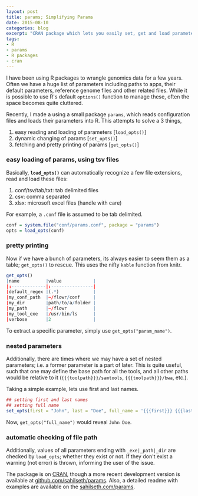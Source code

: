 ```yaml
---
layout: post
title: params; Simplifying Params
date: 2015-08-10
categories: blog
excerpt: "CRAN package which lets you easily set, get and load parameters/options; on cran.rstudio.com/web/packages/params"
tags:
- R
- params
- R packages
- cran
---
```



I have been using R packages to wrangle genomics data for a few years. Often we have a huge list of parameters including paths to apps, their default parameters, reference genome files and other related files. While it is possible to use R's default `options()` function to manage these, often the space becomes quite cluttered.

Recently, I made a using a small package `params`, which reads configuration files and loads their parameters into R. This attempts to solve a 3 things,

1. easy reading and loading of parameters [`load_opts()`]
2. dynamic changing of params [`set_opts()`]
3. fetching and pretty printing of params [`get_opts()`]

### easy loading of params, using tsv files

Basically, **`load_opts()`** can automatically recognize a few file extensions, read and load these files:

1. conf/tsv/tab/txt: tab delimited files
2. csv: comma separated
3. xlsx: microsoft excel files (handle with care)

For example, a `.conf` file is assumed to be tab delimited.

```r
conf = system.file("conf/params.conf", package = "params")
opts = load_opts(conf)
```

### pretty printing

Now if we have a bunch of parameters, its always easier to seem them as a table; `get_opts()` to rescue. This uses the nifty `kable` function from knitr.

```r
get_opts()
|name          |value            |
|:-------------|:----------------|
|default_regex |(.*)             |
|my_conf_path  |~/flowr/conf     |
|my_dir        |path/to/a/folder |
|my_path       |~/flowr          |
|my_tool_exe   |/usr/bin/ls      |
|verbose       |2                |
```

To extract a specific parameter, simply use `get_opts("param_name")`.

### nested parameters

Additionally, there are times where we may have a set of nested parameters; i.e. a former parameter is a part of later. This is quite useful, such that one may define the base path for all the tools, and all other paths would be relative to it (`{{{toolpath}}}/samtools`, `{{{toolpath}}}/bwa`, etc.).

Taking a simple example, lets use first and last names.

```r
## setting first and last names
## setting full name
set_opts(first = "John", last = "Doe", full_name = '{{{first}}} {{{last}}}')
```

Now, `get_opts("full_name")` would reveal `John Doe`.

### automatic checking of file path

Additionally, values of all parameters ending with `_exe|_path|_dir` are checked by `load_opts`; whether they exist or not. If they don't exist a warning (not error) is thrown, informing the user of the issue.

The package is on [CRAN](https://cran.rstudio.com/web/packages/params/index.html), though a more recent development version is available at [github.com/sahilseth/params](https://github.com/sahilseth/params). Also, a detailed readme with examples are available on the [sahilseth.com/params](http://sahilseth.com/params/).
